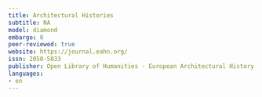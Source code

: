 ```yaml
---
title: Architectural Histories
subtitle: NA
model: diamond
embargo: 0
peer-reviewed: true
website: https://journal.eahn.org/
issn: 2050-5833
publisher: Open Library of Humanities - European Architectural History Network
languages:
- en
---
```

